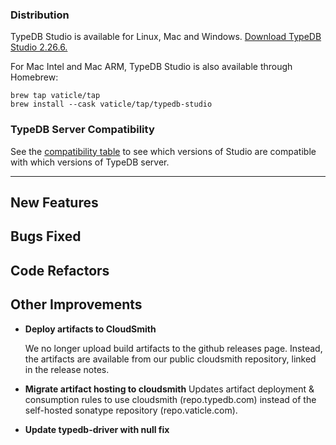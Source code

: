 ### Distribution

TypeDB Studio is available for Linux, Mac and Windows. [Download TypeDB Studio 2.26.6.](https://cloudsmith.io/~typedb/repos/public-release/packages/?q=name:^typedb-studio+version:2.26.6)

For Mac Intel and Mac ARM, TypeDB Studio is also available through Homebrew:

```
brew tap vaticle/tap
brew install --cask vaticle/tap/typedb-studio
```

### TypeDB Server Compatibility

See the [compatibility table](https://typedb.com/docs/typedb/connecting/studio#_version_compatibility) to see
which versions of Studio are compatible with which versions of TypeDB server.

---


## New Features


## Bugs Fixed


## Code Refactors


## Other Improvements
- **Deploy artifacts to CloudSmith**
  
  We no longer upload build artifacts to the github releases page. Instead, the artifacts are available from our public cloudsmith repository, linked in the release notes.
  
- **Migrate artifact hosting to cloudsmith**
  Updates artifact deployment & consumption rules to use cloudsmith (repo.typedb.com) instead of the self-hosted sonatype repository (repo.vaticle.com).
  
- **Update typedb-driver with null fix**


